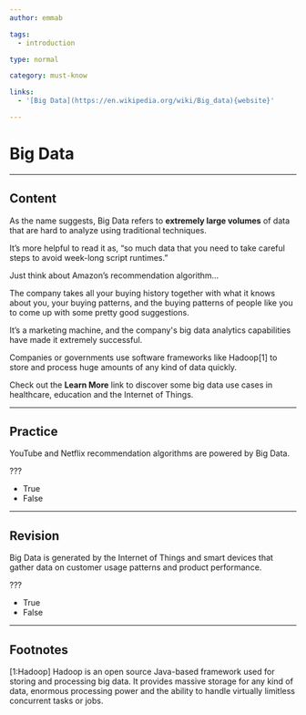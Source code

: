 ```yaml
---
author: emmab

tags:
  - introduction

type: normal

category: must-know

links:
  - '[Big Data](https://en.wikipedia.org/wiki/Big_data){website}'

---
```

# Big Data

---
## Content

As the name suggests, Big Data refers to **extremely large volumes** of data that are hard to analyze using traditional techniques.

It’s more helpful to read it as, “so much data that you need to take careful steps to avoid week-long script runtimes.”

Just think about Amazon’s recommendation algorithm...

The company takes all your buying history together with what it knows about you, your buying patterns, and the buying patterns of people like you to come up with some pretty good suggestions. 

It’s a marketing machine, and the company's big data analytics capabilities have made it extremely successful.

Companies or governments use software frameworks like Hadoop[1] to store and process huge amounts of any kind of data quickly.

Check out the **Learn More** link to discover some big data use cases in healthcare, education and the Internet of Things.

---
## Practice

YouTube and Netflix recommendation algorithms are powered by Big Data.

???

* True
* False

---
## Revision

Big Data is generated by the Internet of Things and smart devices that gather data on customer usage patterns and product performance.

???

* True
* False


---
## Footnotes

[1:Hadoop]
Hadoop is an open source Java-based framework used for storing and processing big data. It provides massive storage for any kind of data, enormous processing power and the ability to handle virtually limitless concurrent tasks or jobs.
 
